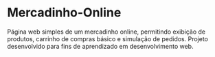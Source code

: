 # Mercadinho-Online
Página web simples de um mercadinho online, permitindo exibição de produtos, carrinho de compras básico e simulação de pedidos. Projeto desenvolvido para fins de aprendizado em desenvolvimento web.
